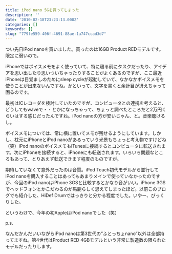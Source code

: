 ```yaml
---
title: iPod nano 5Gを買ってしまった
description: ''
date: '2010-02-18T23:23:13.000Z'
categories: []
keywords: []
slug: "779fe559-406f-4691-88ae-1a747ccad3d7"
---
```

つい先日iPod nanoを買いました。買ったのは16GB Product REDモデルです。限定に弱いので。

iPhoneではボイスメモをよく使っていて、特に寝る前にタスクだったり、アイデアを思い出したり思いついちゃったりすることがよくあるのですが、ここ最近iPhoneは目覚ましのためにsleep cycleが起動していて、なかなかボイスメモを使うことが出来ないんですね。かといって、文字を書くと余計目が冴えちゃって困るのです。

最初はICレコーダを検討していたのですが、コンピュータとの連携を考えると、どうしてもwaveで・・とかになっちゃって、ちょっと調べたところだと2万円くらいはする感じだったんですね。iPod nanoの方が安いじゃん、と。音楽聴けるし。

ボイスメモについては、常に横に置いてメモが残せるようにしています。しかし、枕元にiPhoneとiPod nanoがあるっていう光景もちょっと考え物ですけどね（笑）iPod nanoのボイスメモもiTunesに接続するとコンピュータに転送されます。次にiPhoneを接続すると、iPhoneにも転送されます。いろいろ問題なところもあって、とりあえず転送できます程度のものですが。

期待していなくて意外だったのは音質。iPod Touch初代モデルから並行してiPod nanoを購入することはあってもあまりメインで使っていなかったのですが、今回のiPod nanoはiPhone 3GSと比較するとかなり音がいい。iPhone 3GSでヘッドフォンとかこだわるのが馬鹿らしく思えてしまったほど。以前このブログでも紹介した、HiDef Drumではっきりと分かる程度でした。いやー、びっくりした。

というわけで、今年の初AppleはiPod nanoでした（笑）

p.s.

なんだかんだいいながらiPod nanoは第3世代の”ふとっちょnano”以外は全部持ってますね。第4世代はProduct RED 4GBモデルという非常に製造数の限られたモデルだったりします。
